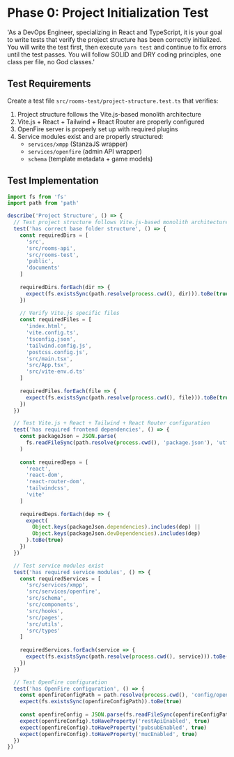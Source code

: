 # Phase 0: Project Initialization Test

'As a DevOps Engineer, specializing in React and TypeScript, it is your goal to write tests that verify the project structure has been correctly initialized. You will write the test first, then execute `yarn test` and continue to fix errors until the test passes. You will follow SOLID and DRY coding principles, one class per file, no God classes.'

## Test Requirements

Create a test file `src/rooms-test/project-structure.test.ts` that verifies:

1. Project structure follows the Vite.js-based monolith architecture
2. Vite.js + React + Tailwind + React Router are properly configured
3. OpenFire server is properly set up with required plugins
4. Service modules exist and are properly structured:
   - `services/xmpp` (StanzaJS wrapper)
   - `services/openfire` (admin API wrapper)
   - `schema` (template metadata + game models)

## Test Implementation

```typescript
import fs from 'fs'
import path from 'path'

describe('Project Structure', () => {
  // Test project structure follows Vite.js-based monolith architecture
  test('has correct base folder structure', () => {
    const requiredDirs = [
      'src',
      'src/rooms-api',
      'src/rooms-test',
      'public',
      'documents'
    ]
    
    requiredDirs.forEach(dir => {
      expect(fs.existsSync(path.resolve(process.cwd(), dir))).toBe(true)
    })
    
    // Verify Vite.js specific files
    const requiredFiles = [
      'index.html',
      'vite.config.ts',
      'tsconfig.json',
      'tailwind.config.js',
      'postcss.config.js',
      'src/main.tsx',
      'src/App.tsx',
      'src/vite-env.d.ts'
    ]
    
    requiredFiles.forEach(file => {
      expect(fs.existsSync(path.resolve(process.cwd(), file))).toBe(true)
    })
  })

  // Test Vite.js + React + Tailwind + React Router configuration
  test('has required frontend dependencies', () => {
    const packageJson = JSON.parse(
      fs.readFileSync(path.resolve(process.cwd(), 'package.json'), 'utf8')
    )
    
    const requiredDeps = [
      'react',
      'react-dom',
      'react-router-dom',
      'tailwindcss',
      'vite'
    ]
    
    requiredDeps.forEach(dep => {
      expect(
        Object.keys(packageJson.dependencies).includes(dep) || 
        Object.keys(packageJson.devDependencies).includes(dep)
      ).toBe(true)
    })
  })

  // Test service modules exist
  test('has required service modules', () => {
    const requiredServices = [
      'src/services/xmpp',
      'src/services/openfire',
      'src/schema',
      'src/components',
      'src/hooks',
      'src/pages',
      'src/utils',
      'src/types'
    ]
    
    requiredServices.forEach(service => {
      expect(fs.existsSync(path.resolve(process.cwd(), service))).toBe(true)
    })
  })

  // Test OpenFire configuration
  test('has OpenFire configuration', () => {
    const openfireConfigPath = path.resolve(process.cwd(), 'config/openfire.json')
    expect(fs.existsSync(openfireConfigPath)).toBe(true)
    
    const openfireConfig = JSON.parse(fs.readFileSync(openfireConfigPath, 'utf8'))
    expect(openfireConfig).toHaveProperty('restApiEnabled', true)
    expect(openfireConfig).toHaveProperty('pubsubEnabled', true)
    expect(openfireConfig).toHaveProperty('mucEnabled', true)
  })
})
```
